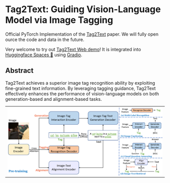 # Tag2Text: Guiding Vision-Language Model via Image Tagging

Official PyTorch Implementation of the <a href="">Tag2Text</a> paper. We will fully open ource the code and data in the future.

Very welcome to try out [Tag2Text Web demo](https://huggingface.co/spaces/xinyu1205/Tag2Text)! It is integrated into [Huggingface Spaces 🤗](https://huggingface.co/spaces) using [Gradio](https://github.com/gradio-app/gradio). 


## Abstract

Tag2Text achieves a superior image tag recognition ability by exploiting fine-grained text information. By leveraging tagging guidance, Tag2Text effectively enhances the performance of vision-language models on both generation-based and alignment-based tasks.

<p align="center">
 <table class="tg">
  <tr>
    <td class="tg-c3ow"><img src="framework.png" align="center" width="800" ></td>
  </tr>
</table>
</p>







